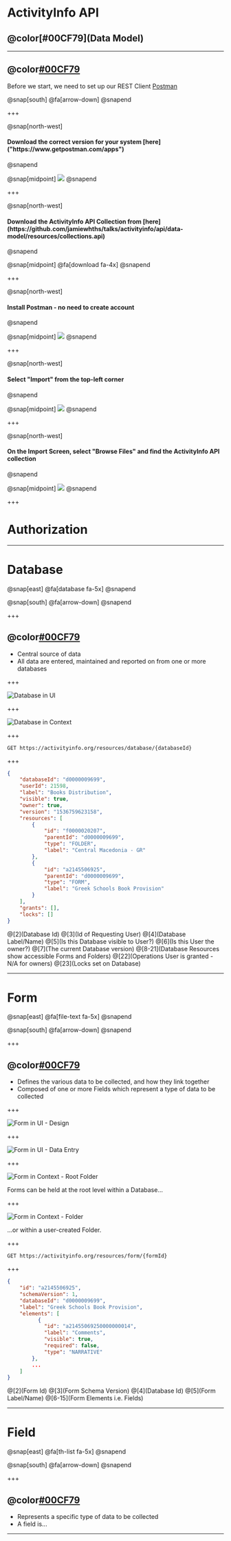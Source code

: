 # ActivityInfo API
## @color[#00CF79](Data Model)

---

## @color[#00CF79](Set-up)

Before we start, we need to set up our REST Client [Postman](https://www.getpostman.com/)

@snap[south]
@fa[arrow-down]
@snapend

+++

@snap[north-west]
<h4>Download the correct version for your system [here]("https://www.getpostman.com/apps")</h4>
@snapend

@snap[midpoint]
![](activityinfo/api/data-model/img/postman-apps.png)
@snapend

+++

@snap[north-west]
<h4>Download the ActivityInfo API Collection from [here](https://github.com/jamiewhths/talks/activityinfo/api/data-model/resources/collections.api)</h4>
@snapend

@snap[midpoint]
@fa[download fa-4x]
@snapend

+++

@snap[north-west]
<h4>Install Postman - no need to create account</h4>
@snapend

@snap[midpoint]
![](activityinfo/api/data-model/img/postman-installed.png)
@snapend

+++

@snap[north-west]
<h4>Select "Import" from the top-left corner</h4>
@snapend

@snap[midpoint]
![](activityinfo/api/data-model/img/postman-import-button.png)
@snapend

+++

@snap[north-west]
<h4>On the Import Screen, select "Browse Files" and find the ActivityInfo API collection</h4>
@snapend

@snap[midpoint]
![](activityinfo/api/data-model/img/postman-import-screen.png)
@snapend

+++ 

# Authorization

---

# Database

@snap[east]
@fa[database fa-5x]
@snapend

@snap[south]
@fa[arrow-down]
@snapend

+++

## @color[#00CF79](Database)
- Central source of data
- All data are entered, maintained and reported on from one or more databases

+++

![Database in UI](activityinfo/api/data-model/img/database.png)

+++

![Database in Context](activityinfo/api/data-model/img/database-context.png)

+++

```
GET https://activityinfo.org/resources/database/{databaseId}
```

+++

```json
{
    "databaseId": "d0000009699",
    "userId": 21598,
    "label": "Books Distribution",
    "visible": true,
    "owner": true,
    "version": "1536759623158",
    "resources": [
        {
            "id": "f0000020207",
            "parentId": "d0000009699",
            "type": "FOLDER",
            "label": "Central Macedonia - GR"
        },
        {
            "id": "a2145506925",
            "parentId": "d0000009699",
            "type": "FORM",
            "label": "Greek Schools Book Provision"
        }
    ],
    "grants": [],
    "locks": []
}
```

@[2](Database Id)
@[3](Id of Requesting User)
@[4](Database Label/Name)
@[5](Is this Database visible to User?)
@[6](Is this User the owner?)
@[7](The current Database version)
@[8-21](Database Resources show accessible Forms and Folders)
@[22](Operations User is granted - N/A for owners)
@[23](Locks set on Database)

---

# Form

@snap[east]
@fa[file-text fa-5x]
@snapend

@snap[south]
@fa[arrow-down]
@snapend

+++

## @color[#00CF79](Form)

- Defines the various data to be collected, and how they link together
- Composed of one or more Fields which represent a type of data to be collected

+++

![Form in UI - Design](activityinfo/api/data-model/img/form-design.png)

+++

![Form in UI - Data Entry](activityinfo/api/data-model/img/form-data-entry.png)

+++

![Form in Context - Root Folder](activityinfo/api/data-model/img/form-context-1.png)

Forms can be held at the root level within a Database...

+++

![Form in Context - Folder](activityinfo/api/data-model/img/form-context-2.png)

...or within a user-created Folder.

+++

```
GET https://activityinfo.org/resources/form/{formId}
```

+++

```json
{
    "id": "a2145506925",
    "schemaVersion": 1,
    "databaseId": "d0000009699",
    "label": "Greek Schools Book Provision",
    "elements": [
		  {
            "id": "a21455069250000000014",
            "label": "Comments",
            "visible": true,
            "required": false,
            "type": "NARRATIVE"
        },
        ...
    ]
}
```

@[2](Form Id)
@[3](Form Schema Version)
@[4](Database Id)
@[5](Form Label/Name)
@[6-15](Form Elements i.e. Fields)

---

# Field 

@snap[east]
@fa[th-list fa-5x]
@snapend

@snap[south]
@fa[arrow-down]
@snapend

+++

## @color[#00CF79](Field)

- Represents a specific type of data to be collected
- A field is...

---







